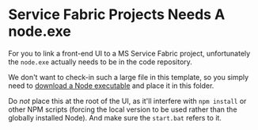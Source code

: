 # Service Fabric Projects Needs A node.exe

For you to link a front-end UI to a MS Service Fabric project, unfortunately the `node.exe` actually needs to be in the code repository.

We don't want to check-in such a large file in this template, so you simply need to [download a Node executable](https://nodejs.org/en/download/) and place it in this folder.

Do _not_ place this at the root of the UI, as it'll interfere with `npm install` or other NPM scripts (forcing the local version to be used rather than the globally installed Node). And make sure the `start.bat` refers to it.

